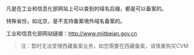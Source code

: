 凡是在工业和信息化部网站上可以查到的域名后缀，都是可以备案的。

特殊省份，如北京，是不支持备案境外域名备案的。

工业和信息化部网站链接：http://www.miitbeian.gov.cn

>注：暂时无法受理西藏备案业务，如您需要在西藏备案，请慎重购买CVM